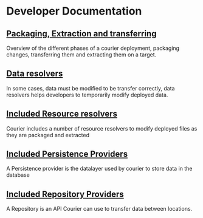 # Developer Documentation

## [Packaging, Extraction and transferring](PackagingAndExtraction)
Overview of the different phases of a courier deployment, packaging changes, transferring them and extracting them on a target.

## [Data resolvers](DataResolvers)
In some cases, data must be modified to be transfer correctly, data resolvers helps developers to temporarily modify deployed data.

## [Included Resource resolvers](ResourceResolvers)
Courier includes a number of resource resolvers to modify deployed files as they are packaged and extracted

## [Included Persistence Providers](PersistenceProviders)
A Persistence provider is the datalayer used by courier to store data in the database

## [Included Repository Providers](RepositoryProviders)
A Repository is an API Courier can use to transfer data between locations.